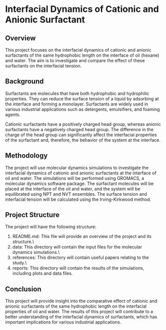 # Interfacial Dynamics of Cationic and Anionic Surfactant
## Overview
This project focuses on the interfacial dynamics of cationic and anionic surfactants of the same hydrophobic length on the interface of oil (hexane) and water. The aim is to investigate and compare the effect of these surfactants on the interfacial tension.

## Background
Surfactants are molecules that have both hydrophobic and hydrophilic properties. They can reduce the surface tension of a liquid by adsorbing at the interface and forming a monolayer. Surfactants are widely used in various industrial applications such as detergents, emulsifiers, and foaming agents.

Cationic surfactants have a positively charged head group, whereas anionic surfactants have a negatively charged head group. The difference in the charge of the head group can significantly affect the interfacial properties of the surfactant and, therefore, the behavior of the system at the interface.

## Methodology
The project will use molecular dynamics simulations to investigate the interfacial dynamics of cationic and anionic surfactants at the interface of oil and water. The simulations will be performed using GROMACS, a molecular dynamics software package. The surfactant molecules will be placed at the interface of the oil and water, and the system will be equilibrated using NPT and NVT ensembles. The surface tension and interfacial tension will be calculated using the Irving-Kirkwood method. 

## Project Structure
The project will have the following structure:

1. README.md: This file will provide an overview of the project and its structure.\
2. data: This directory will contain the input files for the molecular dynamics simulations.\
3. references: This directory will contain useful papers relating to the study.\
4. reports: This directory will contain the results of the simulations, including plots and data files.

## Conclusion
This project will provide insight into the comparative effect of cationic and anionic surfactants of the same hydrophobic length on the interfacial properties of oil and water. The results of this project will contribute to a better understanding of the interfacial dynamics of surfactants, which has important implications for various industrial applications.
 
